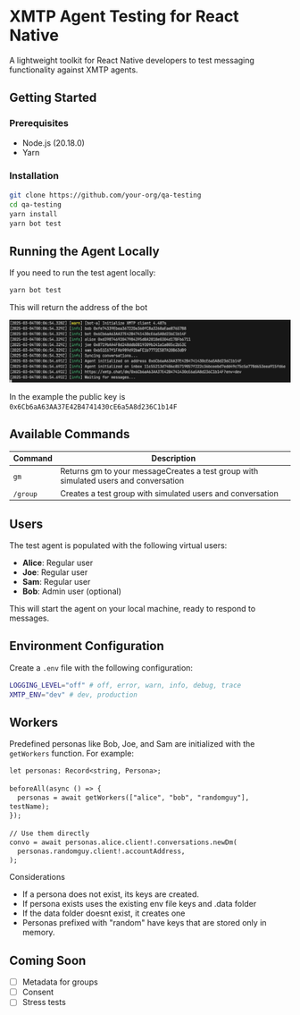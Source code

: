 # XMTP Agent Testing for React Native

A lightweight toolkit for React Native developers to test messaging functionality against XMTP agents.

## Getting Started

### Prerequisites

- Node.js (20.18.0)
- Yarn

### Installation

```bash
git clone https://github.com/your-org/qa-testing
cd qa-testing
yarn install
yarn bot test
```

## Running the Agent Locally

If you need to run the test agent locally:

```bash
yarn bot test
```

This will return the address of the bot

![](/media/test.png)

In the example the public key is `0x6Cb6aA63AA37E42B4741430cE6a5A8d236C1b14F`

## Available Commands

| Command  | Description                                                                          |
| -------- | ------------------------------------------------------------------------------------ |
| `gm`     | Returns gm to your messageCreates a test group with simulated users and conversation |
| `/group` | Creates a test group with simulated users and conversation                           |

## Users

The test agent is populated with the following virtual users:

- **Alice**: Regular user
- **Joe**: Regular user
- **Sam**: Regular user
- **Bob**: Admin user (optional)

This will start the agent on your local machine, ready to respond to messages.

## Environment Configuration

Create a `.env` file with the following configuration:

```bash
LOGGING_LEVEL="off" # off, error, warn, info, debug, trace
XMTP_ENV="dev" # dev, production
```

## Workers

Predefined personas like Bob, Joe, and Sam are initialized with the `getWorkers` function. For example:

```tsx
let personas: Record<string, Persona>;

beforeAll(async () => {
  personas = await getWorkers(["alice", "bob", "randomguy"], testName);
});

// Use them directly
convo = await personas.alice.client!.conversations.newDm(
  personas.randomguy.client!.accountAddress,
);
```

Considerations

- If a persona does not exist, its keys are created.
- If persona exists uses the existing env file keys and .data folder
- If the data folder doesnt exist, it creates one
- Personas prefixed with "random" have keys that are stored only in memory.

## Coming Soon

- [ ] Metadata for groups
- [ ] Consent
- [ ] Stress tests
